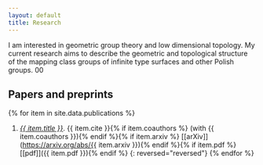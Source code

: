 ```yaml
---
layout: default
title: Research
---
```


I am interested in geometric group theory and low dimensional
topology.  My current research aims to describe the geometric
and topological structure of the mapping class groups of infinite
type surfaces and other Polish groups. 00

## Papers and preprints 

{% for item in site.data.publications %}
1. _<u>{{ item.title }}</u>_. {{ item.cite }}{% if item.coauthors %} (with {{ item.coauthors }}){% endif %}{% if item.arxiv %} [[arXiv]](https://arxiv.org/abs/{{ item.arxiv }}){% endif %}{% if item.pdf %} [[pdf]]({{ item.pdf }}){% endif %}
{: reversed="reversed"}
{% endfor %}
